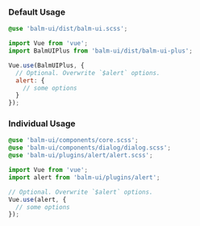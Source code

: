 ### Default Usage

```css
@use 'balm-ui/dist/balm-ui.scss';
```

```js
import Vue from 'vue';
import BalmUIPlus from 'balm-ui/dist/balm-ui-plus';

Vue.use(BalmUIPlus, {
  // Optional. Overwrite `$alert` options.
  alert: {
    // some options
  }
});
```

### Individual Usage

```css
@use 'balm-ui/components/core.scss';
@use 'balm-ui/components/dialog/dialog.scss';
@use 'balm-ui/plugins/alert/alert.scss';
```

```js
import Vue from 'vue';
import alert from 'balm-ui/plugins/alert';

// Optional. Overwrite `$alert` options.
Vue.use(alert, {
  // some options
});
```
